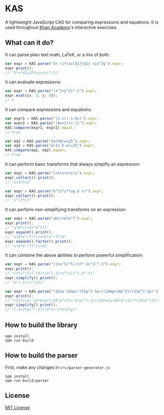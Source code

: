 KAS
===

A lightweight JavaScript CAS for comparing expressions and equations.
It is used throughout [Khan Academy](https://khanacademy.org)'s interactive exercises.

What can it do?
---------------

It can parse plain text math, LaTeX, or a mix of both:

```js
var expr = KAS.parse("3x \\frac{42}{42} sin^2y").expr;
expr.print();
// "3*x*42/42*sin(y)^(2)"
```

It can evaluate expressions:

```js
var expr = KAS.parse("(x^2+y^2)^.5").expr;
expr.eval({x: 3, y: 4});
// 5
```

It can compare expressions and equations:

```js
var expr1 = KAS.parse("(1-x)(-1-6x)").expr;
var expr2 = KAS.parse("(6x+1)(x-1)").expr;
KAS.compare(expr1, expr2).equal;
// true

var eq1 = KAS.parse("2w+50/w=25").expr;
var eq2 = KAS.parse("w(12.5-w)=25").expr;
KAS.compare(eq1, eq2).equal;
// true
```

It can perform basic transforms that always simplify an expression:

```js
var expr = KAS.parse("1+1+x+x+x+y").expr;
expr.collect().print();
// "2+3*x+y"

var expr = KAS.parse("b^(2*y*log_b x)").expr;
expr.collect().print();
// "x^(2*y)"
```

It can perform non-simplifying transforms on an expression:

```js
var expr = KAS.parse("ab(c+d)e^f").expr;
expr.print();
// "a*b*(c+d)*e^(f)"
expr.expand().print();
// "a*b*e^(f)*c+a*b*e^(f)*d"
expr.expand().factor().print();
// "a*b*e^(f)*(c+d)"
```

It can combine the above abilities to perform powerful simplification:

```js
var expr = KAS.parse("((nx^5)^5)/(n^-2x^2)^-3").expr;
expr.print();
// "(n*x^(5))^(5)*(n^(-2)*x^(2))^(-1*-3)"
expr.simplify().print();
// "n^(-1)*x^(31)"

var expr = KAS.parse("(15np-25mp)/(15p^2-5p)+(20mp+10p^2)/(15p^2-5p)").expr;
expr.print();
// "(15*n*p+-25*m*p)*(15*p^(2)+-5*p)^(-1)+(20*m*p+10*p^(2))*(15*p^(2)+-5*p)^(-1)"
expr.simplify().print();
// "(-1+3*p)^(-1)*(3*n+-1*m+2*p)"
```

How to build the library
------------------------
    npm install
    npm run build

How to build the parser
-----------------------
First, make any changes in `src/parser-generator.js`

    npm install
    npm run build:parser

License
-------
[MIT License](http://opensource.org/licenses/MIT)
